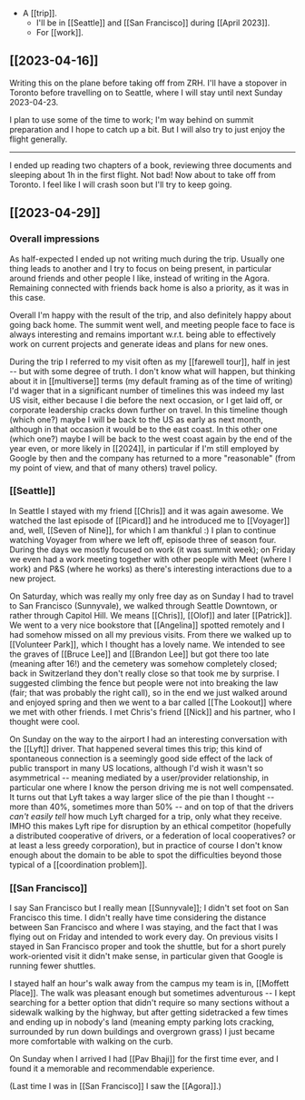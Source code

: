 - A [[trip]].
  - I'll be in [[Seattle]] and [[San Francisco]] during [[April 2023]].
  - For [[work]].

## [[2023-04-16]]

Writing this on the plane before taking off from ZRH. I'll have a stopover in Toronto before travelling on to Seattle, where I will stay until next Sunday 2023-04-23.

I plan to use some of the time to work; I'm way behind on summit preparation and I hope to catch up a bit. But I will also try to just enjoy the flight generally.

<hr />

I ended up reading two chapters of a book, reviewing three documents and sleeping about 1h in the first flight. Not bad! Now about to take off from Toronto. I feel like I will crash soon but I'll try to keep going.

## [[2023-04-29]]

### Overall impressions

As half-expected I ended up not writing much during the trip. Usually one thing leads to another and I try to focus on being present, in particular around friends and other people I like, instead of writing in the Agora. Remaining connected with friends back home is also a priority, as it was in this case.

Overall I'm happy with the result of the trip, and also definitely happy about going back home. The summit went well, and meeting people face to face is always interesting and remains important w.r.t. being able to effectively work on current projects and generate ideas and plans for new ones.

During the trip I referred to my visit often as my [[farewell tour]], half in jest -- but with some degree of truth. I don't know what will happen, but thinking about it in [[multiverse]] terms (my default framing as of the time of writing) I'd wager that in a significant number of timelines this was indeed my last US visit, either because I die before the next occasion, or I get laid off, or corporate leadership cracks down further on travel. In this timeline though (which one?) maybe I will be back to the US as early as next month, although in that occasion it would be to the east coast. In this other one (which one?) maybe I will be back to the west coast again by the end of the year even, or more likely in [[2024]], in particular if I'm still employed by Google by then and the company has returned to a more "reasonable" (from my point of view, and that of many others) travel policy.

### [[Seattle]]

In Seattle I stayed with my friend [[Chris]] and it was again awesome. We watched the last episode of [[Picard]] and he introduced me to [[Voyager]] and, well, [[Seven of Nine]], for which I am thankful :) I plan to continue watching Voyager from where we left off, episode three of season four. During the days we mostly focused on work (it was summit week); on Friday we even had a work meeting together with other people with Meet (where I work) and P&S (where he works) as there's interesting interactions due to a new project.

On Saturday, which was really my only free day as on Sunday I had to travel to San Francisco (Sunnyvale), we walked through Seattle Downtown, or rather through Capitol Hill. We means [[Chris]], [[Olof]] and later [[Patrick]]. We went to a very nice bookstore that [[Angelina]] spotted remotely and I had somehow missed on all my previous visits. From there we walked up to [[Volunteer Park]], which I thought has a lovely name. We intended to see the graves of [[Bruce Lee]] and [[Brandon Lee]] but got there too late (meaning after 16!) and the cemetery was somehow completely closed; back in Switzerland they don't really close so that took me by surprise. I suggested climbing the fence but people were not into breaking the law (fair; that was probably the right call), so in the end we just walked around and enjoyed spring and then we went to a bar called [[The Lookout]] where we met with other friends. I met Chris's friend [[Nick]] and his partner, who I thought were cool.

On Sunday on the way to the airport I had an interesting conversation with the [[Lyft]] driver. That happened several times this trip; this kind of spontaneous connection is a seemingly good side effect of the lack of public transport in many US locations, although I'd wish it wasn't so asymmetrical -- meaning mediated by a user/provider relationship, in particular one where I know the person driving me is not well compensated. It turns out that Lyft takes a way larger slice of the pie than I thought -- more than 40%, sometimes more than 50% -- and on top of that the drivers *can't easily tell* how much Lyft charged for a trip, only what they receive. IMHO this makes Lyft ripe for disruption by an ethical competitor (hopefully a distributed cooperative of drivers, or a federation of local cooperatives? or at least a less greedy corporation), but in practice of course I don't know enough about the domain to be able to spot the difficulties beyond those typical of a [[coordination problem]].

### [[San Francisco]]

I say San Francisco but I really mean [[Sunnyvale]]; I didn't set foot on San Francisco this time. I didn't really have time considering the distance between San Francisco and where I was staying, and the fact that I was flying out on Friday and intended to work every day. On previous visits I stayed in San Francisco proper and took the shuttle, but for a short purely work-oriented visit it didn't make sense, in particular given that Google is running fewer shuttles.

I stayed half an hour's walk away from the campus my team is in, [[Moffett Place]]. The walk was pleasant enough but sometimes adventurous -- I kept searching for a better option that didn't require so many sections without a sidewalk walking by the highway, but after getting sidetracked a few times and ending up in nobody's land (meaning empty parking lots cracking, surrounded by run down buildings and overgrown grass) I just became more comfortable with walking on the curb.

On Sunday when I arrived I had [[Pav Bhaji]] for the first time ever, and I found it a memorable and recommendable experience.

(Last time I was in [[San Francisco]] I saw the [[Agora]].)
